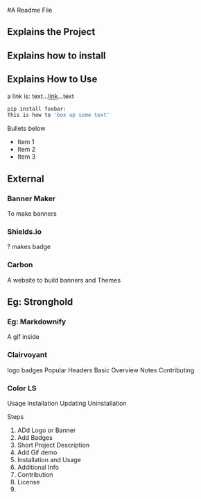 #A Readme File 
## Explains the Project
## Explains how to install
## Explains How to Use
a link is:
text...[link](url)...text
```bash
pip install foobar:  
This is how to 'box up some text'
```
Bullets below
- Item 1
- Item 2
- Item 3

## External 

### Banner Maker
To make banners

### Shields.io
? makes badge

### Carbon
A website to build banners and Themes

## Eg: Stronghold

### Eg:  Markdownify
A gif inside

### Clairvoyant
logo
badges
Popular Headers
Basic Overview
Notes
Contributing
### Color LS
Usage
Installation
Updating
Uninstallation


Steps
1. ADd Logo or Banner
2. Add Badges
3. Short Project Description
4. Add Gif demo
5. Installation and Usage
6. Additional Info
7. Contribution
8. License
9. 
